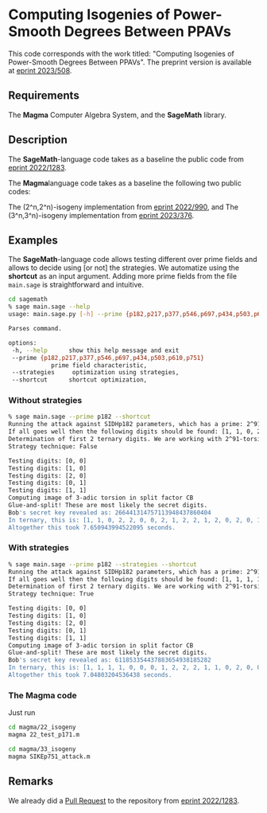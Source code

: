 # Computing Isogenies of Power-Smooth Degrees Between PPAVs

This code corresponds with the work titled: "Computing Isogenies of Power-Smooth Degrees Between PPAVs".
The preprint version is available at [eprint 2023/508](https://eprint.iacr.org/2023/508).


## Requirements

The **Magma** Computer Algebra System, and the **SageMath** library.

## Description

The **SageMath**-language code takes as a baseline the public code from [eprint 2022/1283](https://eprint.iacr.org/2022/1283).

The **Magma**language code takes as a baseline the following two public codes:

The (2^n,2^n)-isogeny implementation from [eprint 2022/990](https://eprint.iacr.org/2022/990), and
The (3^n,3^n)-isogeny implementation from [eprint 2023/376](https://eprint.iacr.org/2023/376).

## Examples

The **SageMath**-language code allows testing different over prime fields and allows to decide using [or not] the strategies.
We automatize using the __shortcut__ as an input argument.
Adding more prime fields from the file `main.sage` is straightforward and intuitive.
```bash
cd sagemath
% sage main.sage --help
usage: main.sage.py [-h] --prime {p182,p217,p377,p546,p697,p434,p503,p610,p751} [--strategies] [--shortcut]

Parses command.

options:
 -h, --help      show this help message and exit
 --prime {p182,p217,p377,p546,p697,p434,p503,p610,p751}
            prime field characteristic,
 --strategies     optimization using strategies,
 --shortcut      shortcut optimization,

```


### Without strategies

```bash
% sage main.sage --prime p182 --shortcut 
Running the attack against SIDHp182 parameters, which has a prime: 2^91*3^57 - 1
If all goes well then the following digits should be found: [1, 1, 0, 2, 2, 0, 0, 2, 1, 2, 2, 1, 2, 0, 2, 0, 1, 1, 2, 0, 0, 0, 1, 2, 1, 1, 1, 1, 2, 0, 0, 0, 1, 1, 2, 1, 0, 0, 1, 2, 1, 1, 0, 2, 0, 1, 2, 0, 1, 0, 2, 0, 2, 1, 1, 1]
Determination of first 2 ternary digits. We are working with 2^91-torsion.
Strategy technique:	False

Testing digits: [0, 0]
Testing digits: [1, 0]
Testing digits: [2, 0]
Testing digits: [0, 1]
Testing digits: [1, 1]
Computing image of 3-adic torsion in split factor CB
Glue-and-split! These are most likely the secret digits.
Bob's secret key revealed as: 266441314757113948437860404
In ternary, this is: [1, 1, 0, 2, 2, 0, 0, 2, 1, 2, 2, 1, 2, 0, 2, 0, 1, 1, 2, 0, 0, 0, 1, 2, 1, 1, 1, 1, 2, 0, 0, 0, 1, 1, 2, 1, 0, 0, 1, 2, 1, 1, 0, 2, 0, 1, 2, 0, 1, 0, 2, 0, 2, 1, 1, 1]
Altogether this took 7.650943994522095 seconds.
```

### With strategies

```bash
% sage main.sage --prime p182 --strategies --shortcut
Running the attack against SIDHp182 parameters, which has a prime: 2^91*3^57 - 1
If all goes well then the following digits should be found: [1, 1, 1, 1, 0, 0, 0, 1, 2, 2, 2, 1, 1, 0, 2, 0, 0, 2, 2, 0, 2, 2, 0, 2, 0, 2, 1, 0, 2, 1, 2, 0, 2, 2, 1, 0, 2, 2, 2, 1, 1, 2, 0, 1, 0, 0, 2, 1, 2, 0, 0, 2, 1, 1, 1, 0, 1]
Determination of first 2 ternary digits. We are working with 2^91-torsion.
Strategy technique:	True

Testing digits: [0, 0]
Testing digits: [1, 0]
Testing digits: [2, 0]
Testing digits: [0, 1]
Testing digits: [1, 1]
Computing image of 3-adic torsion in split factor CB
Glue-and-split! These are most likely the secret digits.
Bob's secret key revealed as: 611853354437883654938185282
In ternary, this is: [1, 1, 1, 1, 0, 0, 0, 1, 2, 2, 2, 1, 1, 0, 2, 0, 0, 2, 2, 0, 2, 2, 0, 2, 0, 2, 1, 0, 2, 1, 2, 0, 2, 2, 1, 0, 2, 2, 2, 1, 1, 2, 0, 1, 0, 0, 2, 1, 2, 0, 0, 2, 1, 1, 1, 0, 1]
Altogether this took 7.04803204536438 seconds.
```

### The **Magma** code

Just run
```bash
cd magma/22_isogeny
magma 22_test_p171.m

cd magma/33_isogeny
magma SIKEp751_attack.m
```


## Remarks

We already did a [Pull Request](https://github.com/jack4818/Castryck-Decru-SageMath/pull/27) to the repository from [eprint 2022/1283](https://eprint.iacr.org/2022/1283).
